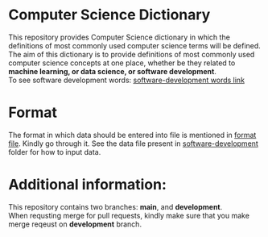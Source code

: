 # Computer Science Dictionary
This repository provides Computer Science dictionary in which the definitions of most commonly used computer science terms will be defined.  
The aim of this dictionary is to provide definitions of most commonly used computer science concepts at one place, whether be they related to **machine learning, or data science, or software development**.  
To see software development words: [software-development words link](software-development/software-development-terms.md)

# Format
The format in which data should be entered into file is mentioned in [format file](format.md). Kindly go through it. See the data file present in [software-development](software-development) folder for how to input data.

# Additional information:
This repository contains two branches: **main**, and **development**.  
When requsting merge for pull requests, kindly make sure that you make merge reqeust on **development** branch.
